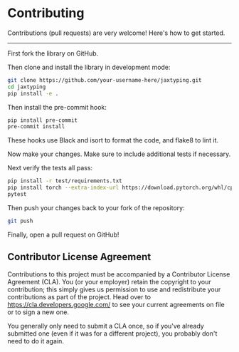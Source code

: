 # Contributing

Contributions (pull requests) are very welcome! Here's how to get started.

---

First fork the library on GitHub.

Then clone and install the library in development mode:

```bash
git clone https://github.com/your-username-here/jaxtyping.git
cd jaxtyping
pip install -e .
```

Then install the pre-commit hook:

```bash
pip install pre-commit
pre-commit install
```

These hooks use Black and isort to format the code, and flake8 to lint it.

Now make your changes. Make sure to include additional tests if necessary.

Next verify the tests all pass:

```bash
pip install -r test/requirements.txt
pip install torch --extra-index-url https://download.pytorch.org/whl/cpu
pytest
```

Then push your changes back to your fork of the repository:

```bash
git push
```

Finally, open a pull request on GitHub!

## Contributor License Agreement

Contributions to this project must be accompanied by a Contributor License
Agreement (CLA). You (or your employer) retain the copyright to your
contribution; this simply gives us permission to use and redistribute your
contributions as part of the project. Head over to
<https://cla.developers.google.com/> to see your current agreements on file or
to sign a new one.

You generally only need to submit a CLA once, so if you've already submitted one
(even if it was for a different project), you probably don't need to do it
again.
